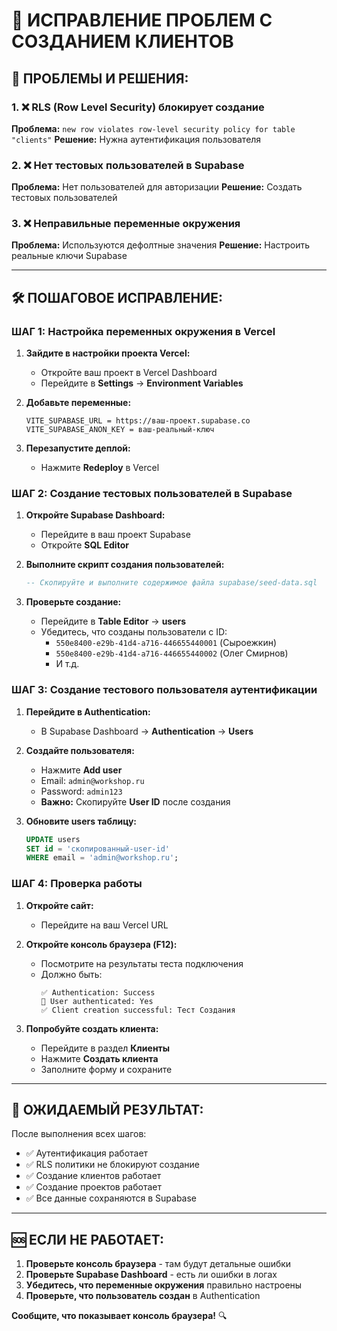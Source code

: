 # 🔧 ИСПРАВЛЕНИЕ ПРОБЛЕМ С СОЗДАНИЕМ КЛИЕНТОВ

## 🚨 ПРОБЛЕМЫ И РЕШЕНИЯ:

### 1. ❌ RLS (Row Level Security) блокирует создание
**Проблема:** `new row violates row-level security policy for table "clients"`
**Решение:** Нужна аутентификация пользователя

### 2. ❌ Нет тестовых пользователей в Supabase
**Проблема:** Нет пользователей для авторизации
**Решение:** Создать тестовых пользователей

### 3. ❌ Неправильные переменные окружения
**Проблема:** Используются дефолтные значения
**Решение:** Настроить реальные ключи Supabase

---

## 🛠️ ПОШАГОВОЕ ИСПРАВЛЕНИЕ:

### ШАГ 1: Настройка переменных окружения в Vercel

1. **Зайдите в настройки проекта Vercel:**
   - Откройте ваш проект в Vercel Dashboard
   - Перейдите в **Settings** → **Environment Variables**

2. **Добавьте переменные:**
   ```
   VITE_SUPABASE_URL = https://ваш-проект.supabase.co
   VITE_SUPABASE_ANON_KEY = ваш-реальный-ключ
   ```

3. **Перезапустите деплой:**
   - Нажмите **Redeploy** в Vercel

### ШАГ 2: Создание тестовых пользователей в Supabase

1. **Откройте Supabase Dashboard:**
   - Перейдите в ваш проект Supabase
   - Откройте **SQL Editor**

2. **Выполните скрипт создания пользователей:**
   ```sql
   -- Скопируйте и выполните содержимое файла supabase/seed-data.sql
   ```

3. **Проверьте создание:**
   - Перейдите в **Table Editor** → **users**
   - Убедитесь, что созданы пользователи с ID:
     - `550e8400-e29b-41d4-a716-446655440001` (Сыроежкин)
     - `550e8400-e29b-41d4-a716-446655440002` (Олег Смирнов)
     - И т.д.

### ШАГ 3: Создание тестового пользователя аутентификации

1. **Перейдите в Authentication:**
   - В Supabase Dashboard → **Authentication** → **Users**

2. **Создайте пользователя:**
   - Нажмите **Add user**
   - Email: `admin@workshop.ru`
   - Password: `admin123`
   - **Важно:** Скопируйте **User ID** после создания

3. **Обновите users таблицу:**
   ```sql
   UPDATE users 
   SET id = 'скопированный-user-id' 
   WHERE email = 'admin@workshop.ru';
   ```

### ШАГ 4: Проверка работы

1. **Откройте сайт:**
   - Перейдите на ваш Vercel URL

2. **Откройте консоль браузера (F12):**
   - Посмотрите на результаты теста подключения
   - Должно быть:
     ```
     ✅ Authentication: Success
     👤 User authenticated: Yes
     ✅ Client creation successful: Тест Создания
     ```

3. **Попробуйте создать клиента:**
   - Перейдите в раздел **Клиенты**
   - Нажмите **Создать клиента**
   - Заполните форму и сохраните

---

## 🎯 ОЖИДАЕМЫЙ РЕЗУЛЬТАТ:

После выполнения всех шагов:
- ✅ Аутентификация работает
- ✅ RLS политики не блокируют создание
- ✅ Создание клиентов работает
- ✅ Создание проектов работает
- ✅ Все данные сохраняются в Supabase

---

## 🆘 ЕСЛИ НЕ РАБОТАЕТ:

1. **Проверьте консоль браузера** - там будут детальные ошибки
2. **Проверьте Supabase Dashboard** - есть ли ошибки в логах
3. **Убедитесь, что переменные окружения** правильно настроены
4. **Проверьте, что пользователь создан** в Authentication

**Сообщите, что показывает консоль браузера!** 🔍
